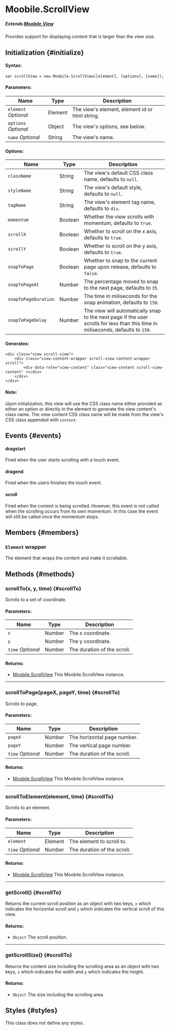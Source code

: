 Moobile.ScrollView
================================================================================

##### Extends [Moobile.View](../View/View.md)

Provides support for displaying content that is larger than the view size.

Initialization {#initialize}
--------------------------------------------------------------------------------

#### Syntax:

	var scrollView = new Moobile.ScrollView([element], [options], [name]);

#### Parameters:

Name                 | Type    | Description
-------------------- | ------- | -----------
`element` *Optional* | Element | The view's element, element id or html string.
`options` *Optional* | Object  | The view's options, see below.
`name`    *Optional* | String  | The view's name.

#### Options:

Name           | Type    | Description
-------------- | ------- | -----------
`className`    | String  | The view's default CSS class name, defaults to `null`.
`styleName`    | String  | The view's default style, defaults to `null`.
`tagName`      | String  | The view's element tag name, defaults to `div`.
`momentum`     | Boolean | Whether the view scrolls with momentum, defaults to `true`.
`scrollX`      | Boolean | Whether to scroll on the x axis, defaults to `true`.
`scrollY`      | Boolean | Whether to scroll on the y axis, defaults to `true`.
`snapToPage`   | Boolean | Whether to snap to the current page upon release, defaults to `false`.
`snapToPageAt` | Number  | The percentage moved to snap to the next page, defaults to `35`.
`snapToPageDuration` | Number | The time in miliseconds for the snap animation, defaults to `150`.
`snapToPageDelay` | Number | The view will automatically snap to the next page if the user scrolls for less than this time in miliseconds, defaults to `150`.

#### Generates:

	<div class="view scroll-view">
		<div class="view-content-wrapper scroll-view-content-wrapper scroll">
			<div data-role="view-content" class="view-content scroll-view-content" ></div>
		</div>
	</div>

#### Note:

Upon initialization, this view will use the CSS class name either provided as either an option or directly in the element to generate the view content's class name. The view content CSS class name will be made from the view's CSS class appended with `content`.

Events {#events}
--------------------------------------------------------------------------------

#### dragstart

Fired when the user starts scrolling with a touch event.

#### dragend

Fired when the users finishes the touch event.

#### scroll

Fired when the content is being scrolled. However, this event is not called when the scrolling occurs from its own momentum. In this case the event will still be called once the momentum stops.

Members {#members}
--------------------------------------------------------------------------------

### `Element` wrapper

The element that wraps the content and make it scrollable.

Methods {#methods}
--------------------------------------------------------------------------------

### scrollTo(x, y, time) {#scrollTo}

Scrolls to a set of coordinate.

#### Parameters:

Name              | Type   | Description
----------------- | ------ | -----------
`x`               | Number | The x coordinate.
`y`               | Number | The y coordinate.
`time` *Optional* | Number | The duration of the scroll.

#### Returns:

- [Moobile.ScrollView](../View/ScrollView.md) This Moobile.ScrollView instance.

-----

### scrollToPage(pageX, pageY, time) {#scrollTo}

Scrolls to page.

#### Parameters:

Name              | Type   | Description
----------------- | ------ | -----------
`pageX`           | Number | The horizontal page number.
`pageY`           | Number | The vertical page number.
`time` *Optional* | Number | The duration of the scroll.

#### Returns:

- [Moobile.ScrollView](../View/ScrollView.md) This Moobile.ScrollView instance.

-----

### scrollToElement(element, time)  {#scrollTo}

Scrolls to an element.

#### Parameters:

Name              | Type    | Description
----------------- | ------- | -----------
`element`         | Element | The element to scroll to.
`time` *Optional* | Number  | The duration of the scroll.

#### Returns:

- [Moobile.ScrollView](../View/ScrollView.md) This Moobile.ScrollView instance.

-----

### getScroll()  {#scrollTo}

Returns the current scroll position as an object with two keys, `x` which indicates the horizontal scroll and `y` which indicates the vertical scroll of this view.

#### Returns:

- `Object` The scroll position.

-----

### getScrollSize()  {#scrollTo}

Returns the content size including the scrolling area as an object with two keys, `x` which indicates the width and `y` which indicates the height.

#### Returns:

- `Object` The size including the scrolling area.

Styles {#styles}
--------------------------------------------------------------------------------

This class does not define any styles.
